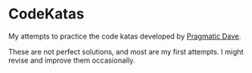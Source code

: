 # CodeKatas
My attempts to practice the code katas developed by [Pragmatic Dave](https://github.com/akshayKhot/CodeKatas.git).

These are not perfect solutions, and most are my first attempts. I might revise and improve them occasionally. 
